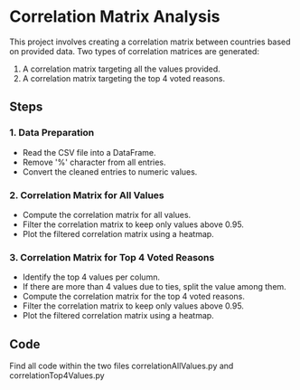 # Correlation Matrix Analysis

This project involves creating a correlation matrix between countries based on provided data. Two types of correlation matrices are generated:
1. A correlation matrix targeting all the values provided.
2. A correlation matrix targeting the top 4 voted reasons.

## Steps

### 1. Data Preparation
- Read the CSV file into a DataFrame.
- Remove '%' character from all entries.
- Convert the cleaned entries to numeric values.

### 2. Correlation Matrix for All Values
- Compute the correlation matrix for all values.
- Filter the correlation matrix to keep only values above 0.95.
- Plot the filtered correlation matrix using a heatmap.

### 3. Correlation Matrix for Top 4 Voted Reasons
- Identify the top 4 values per column.
- If there are more than 4 values due to ties, split the value among them.
- Compute the correlation matrix for the top 4 voted reasons.
- Filter the correlation matrix to keep only values above 0.95.
- Plot the filtered correlation matrix using a heatmap.

## Code
Find all code within the two files correlationAllValues.py and correlationTop4Values.py